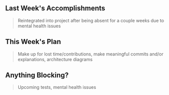 ## Last Week's Accomplishments

> Reintegrated into project after being absent for a couple weeks due to mental health issues

## This Week's Plan

> Make up for lost time/contributions, make meaningful commits and/or explanations, architecture diagrams

## Anything Blocking?

> Upcoming tests, mental health issues